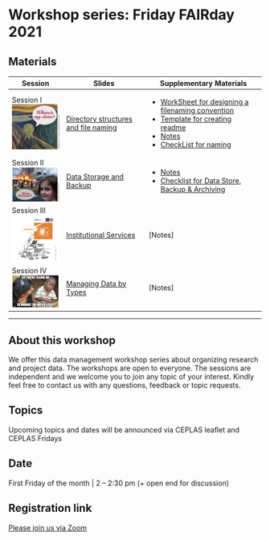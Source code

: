 # Workshop series: Friday FAIRday 2021

## Materials 


Session  |  Slides | Supplementary Materials |
------------ | ------------- | ------------- |
Session I <br> <img src="./ann_icons/ANN_Session01.png" width="140"/> | [Directory structures and file naming](20210611_PRE_DirectoryStructureFileNaming.pdf) | <ul><li>[WorkSheet for designing a filenaming convention](SUP_DirectoryStructureFileNaming/WorkSheet_DirectoryStructureFileNaming.docx)</li><li>[Template for creating readme](SUP_DirectoryStructureFileNaming/Template_README_DirectoryStructureFileNaming.pdf)</li><li>[Notes](SUP_DirectoryStructureFileNaming/Notes_DirectoryStructureFileNaming.pdf)</li><li>[CheckList for naming](SUP_DirectoryStructureFileNaming/Checklist_DirectoryStructureFileNaming.pdf)</ul>|
Session II <br> <img src="./ann_icons/ANN_Session02.png" width="140"/> | [Data Storage and Backup](20210702_PRE_DataStorageBackupArchive.pdf) | <ul><li>[Notes](SUP_DataStorageBackupArchive/Notes_DataStorageBackup.pdf)</li><li>[Checklist for Data Store, Backup & Archiving](SUP_DataStorageBackupArchive/Checklist_DataStorageBackup.pdf)</li></ul>|
Session III <br> <img src="./ann_icons/ANN_Session03.png" width="140"/> | [Institutional Services](https://github.com/CEPLAS-FAIRidise/Friday-FAIRday-2021/blob/main/20210903_PRE_UzK_Services.pdf)|[Notes]|
Session IV <br> <img src="./ann_icons/ANN_Session04.png" width="140"/> | [Managing Data by Types](https://github.com/CEPLAS-FAIRidise/Friday-FAIRday-2021/blob/main/20211105_PRE_DataTypes.pdf)|[Notes]|

----

## About this workshop

We offer this data management workshop series about organizing research and project data. The workshops are open to everyone. The sessions are independent and we welcome you to join any topic of your interest.
Kindly feel free to contact us with any questions, feedback or topic requests.

## Topics
Upcoming topics and dates will be announced via CEPLAS leaflet and CEPLAS Fridays 

## Date
First Friday of the month | 2 – 2:30 pm (+ open end for discussion)

## Registration link
[Please join us via Zoom](https://uni-koeln.zoom.us/meeting/register/tJIoceqprzktGdGIuwRjp6elVQo5an-TnDmF)
